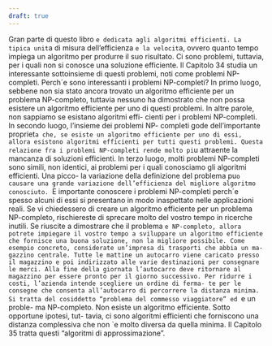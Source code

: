 ```yaml
---
draft: true
---
```

Gran parte di questo libro `e dedicata agli algoritmi efficienti. La tipica unit`a di
misura dell’efficienza `e la velocit`a, ovvero quanto tempo impiega un algoritmo per
produrre il suo risultato. Ci sono problemi, tuttavia, per i quali non si conosce una
soluzione efficiente. Il Capitolo 34 studia un interessante sottoinsieme di questi
problemi, noti come problemi NP-completi.
Perch´e sono interessanti i problemi NP-completi? In primo luogo, sebbene non
sia stato ancora trovato un algoritmo efficiente per un problema NP-completo,
tuttavia nessuno ha dimostrato che non possa esistere un algoritmo efficiente per
uno di questi problemi. In altre parole, non sappiamo se esistano algoritmi effi-
cienti per i problemi NP-completi. In secondo luogo, l’insieme dei problemi NP-
completi gode dell’importante propriet`a che, se esiste un algoritmo efficiente per
uno di essi, allora esistono algoritmi efficienti per tutti questi problemi. Questa
relazione fra i problemi NP-completi rende molto pi`u attraente la mancanza di
soluzioni efficienti. In terzo luogo, molti problemi NP-completi sono simili, non
identici, ai problemi per i quali conosciamo gli algoritmi efficienti. Una picco-
la variazione della definizione del problema pu`o causare una grande variazione
dell’efficienza del migliore algoritmo conosciuto.
`E importante conoscere i problemi NP-completi perch´e spesso alcuni di essi si
presentano in modo inaspettato nelle applicazioni reali. Se vi chiedessero di creare
un algoritmo efficiente per un problema NP-completo, rischiereste di sprecare
molto del vostro tempo in ricerche inutili. Se riuscite a dimostrare che il problema
`e NP-completo, allora potrete impiegare il vostro tempo a sviluppare un algoritmo
efficiente che fornisce una buona soluzione, non la migliore possibile.
Come esempio concreto, considerate un’impresa di trasporti che abbia un ma-
gazzino centrale. Tutte le mattine un autocarro viene caricato presso il magazzino
e poi indirizzato alle varie destinazioni per consegnare le merci. Alla fine della
giornata l’autocarro deve ritornare al magazzino per essere pronto per il giorno
successivo. Per ridurre i costi, l’azienda intende scegliere un ordine di ferma-
te per le consegne che consenta all’autocarro di percorrere la distanza minima.
Si tratta del cosiddetto “problema del commesso viaggiatore” ed `e un proble-
ma NP-completo. Non esiste un algoritmo efficiente. Sotto opportune ipotesi, tut-
tavia, ci sono algoritmi efficienti che forniscono una distanza complessiva che
non `e molto diversa da quella minima. Il Capitolo 35 tratta questi “algoritmi di
approssimazione”.